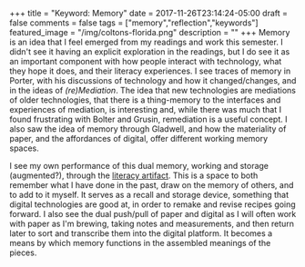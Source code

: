 +++
title = "Keyword: Memory"
date = 2017-11-26T23:14:24-05:00
draft = false
comments = false
tags = ["memory","reflection","keywords"]
featured_image = "/img/coltons-florida.png"
description = ""
+++
Memory is an idea that I feel emerged from my readings and work this semester. I didn't see it having an explicit exploration in the readings, but I do see it as an important component with how people interact with technology, what they hope it does, and their literacy experiences. I see traces of memory in Porter, with his discussions of technology and how it changed/changes, and in the ideas of *(re)Mediation*. The idea that new technologies are mediations of older technologies, that there is a thing-memory to the interfaces and experiences of mediation, is interesting and, while there was much that I found frustrating with Bolter and Grusin, remediation is a useful concept. I also saw the idea of memory through Gladwell, and how the materiality of paper, and the affordances of digital, offer different working memory spaces.

I see my own performance of this dual memory, working and storage (augmented?), through the [literacy artifact](/post/literacy-artifact/). This is a space to both remember what I have done in the past, draw on the memory of others, and to add to it myself. It serves as a recall and storage device, something that digital technologies are good at, in order to remake and revise recipes going forward. I also see the dual push/pull of paper and digital as I will often work with paper as I'm brewing, taking notes and measurements, and then return later to sort and transcribe them into the digital platform. It becomes a means by which memory functions in the assembled meanings of the pieces. 
